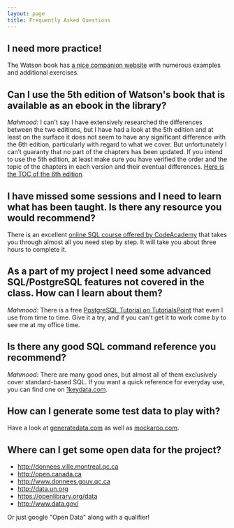 ```yaml
---
layout: page
title: Frequently Asked Questions
---
```


## I need more practice!

The Watson book has [a nice companion website](http://richardtwatson.com/dm6e/) with numerous examples and additional exercises.

## Can I use the 5th edition of Watson's book that is available as an ebook in the library?

_Mahmood:_ I can't say I have extensively researched the differences between the two editions, but I have had a look at the 5th edition and at least on the surface it does not seem to have any significant difference with the 6th edition, particularly with regard to what we cover. But unfortunately I can’t guaranty that no part of the chapters has been updated. If you intend to use the 5th edition, at least make sure you have verified the order and the topic of the chapters in each version and their eventual differences. [Here is the TOC of the 6th edition](http://richardtwatson.com/dm6e/Reader/contents.html).

## I have missed some sessions and I need to learn what has been taught. Is there any resource you would recommend?

There is an excellent [online SQL course offered by CodeAcademy](https://www.codecademy.com/learn/learn-sql) that takes you through almost all you need step by step. It will take you about three hours to complete it.

## As a part of my project I need some advanced SQL/PostgreSQL features not covered in the class. How can I learn about them?

_Mahmood:_ There is a free [PostgreSQL Tutorial on TutorialsPoint](http://www.tutorialspoint.com/postgresql/) that even I use from time to time. Give it a try, and if you can't get it to work come by to see me at my office time.

## Is there any good SQL command reference you recommend?

_Mahmood:_ There are many good ones, but almost all of them exclusively cover standard-based SQL. If you want a quick reference for everyday use, you can find one on [1keydata.com](http://www.1keydata.com/sql/sql.html).

## How can I generate some test data to play with?

Have a look at [generatedata.com](http://www.generatedata.com) as well as [mockaroo.com](http://www.mockaroo.com).

## Where can I get some open data for the project?

- http://donnees.ville.montreal.qc.ca
- http://open.canada.ca
- http://www.donnees.gouv.qc.ca
- http://data.un.org
- https://openlibrary.org/data
- http://www.data.gov/

Or just google "Open Data" along with a qualifier!
